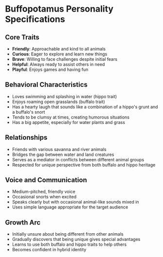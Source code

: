 # Buffopotamus Personality Specifications

## Core Traits
- **Friendly**: Approachable and kind to all animals
- **Curious**: Eager to explore and learn new things
- **Brave**: Willing to face challenges despite initial fears
- **Helpful**: Always ready to assist others in need
- **Playful**: Enjoys games and having fun

## Behavioral Characteristics
- Loves swimming and splashing in water (hippo trait)
- Enjoys roaming open grasslands (buffalo trait)
- Has a hearty laugh that sounds like a combination of a hippo's grunt and a buffalo's snort
- Tends to be clumsy at times, creating humorous situations
- Has a big appetite, especially for water plants and grass

## Relationships
- Friends with various savanna and river animals
- Bridges the gap between water and land creatures
- Serves as a mediator in conflicts between different animal groups
- Respected for unique perspective from both buffalo and hippo heritage

## Voice and Communication
- Medium-pitched, friendly voice
- Occasional snorts when excited
- Speaks clearly but with occasional animal-like sounds mixed in
- Uses simple language appropriate for the target audience

## Growth Arc
- Initially unsure about being different from other animals
- Gradually discovers that being unique gives special advantages
- Learns to use both buffalo and hippo traits to help others
- Becomes confident in hybrid identity
